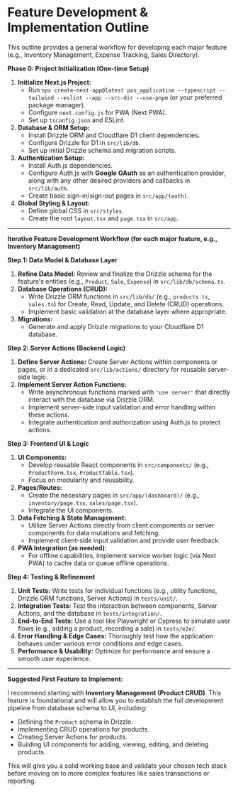 # Feature Development & Implementation Outline

This outline provides a general workflow for developing each major feature (e.g., Inventory Management, Expense Tracking, Sales Directory).

**Phase 0: Project Initialization (One-time Setup)**

1.  **Initialize Next.js Project:**
    *   Run `npx create-next-app@latest pos_application --typescript --tailwind --eslint --app --src-dir --use-pnpm` (or your preferred package manager).
    *   Configure `next.config.js` for PWA (Next PWA).
    *   Set up `tsconfig.json` and ESLint.
2.  **Database & ORM Setup:**
    *   Install Drizzle ORM and Cloudflare D1 client dependencies.
    *   Configure Drizzle for D1 in `src/lib/db`.
    *   Set up initial Drizzle schema and migration scripts.
3.  **Authentication Setup:**
    *   Install Auth.js dependencies.
    *   Configure Auth.js with **Google OAuth** as an authentication provider, along with any other desired providers and callbacks in `src/lib/auth`.
    *   Create basic sign-in/sign-out pages in `src/app/(auth)`.
4.  **Global Styling & Layout:**
    *   Define global CSS in `src/styles`.
    *   Create the root `layout.tsx` and `page.tsx` in `src/app`.

---

**Iterative Feature Development Workflow (for each major feature, e.g., Inventory Management)**

**Step 1: Data Model & Database Layer**

1.  **Refine Data Model:** Review and finalize the Drizzle schema for the feature's entities (e.g., `Product`, `Sale`, `Expense`) in `src/lib/db/schema.ts`.
2.  **Database Operations (CRUD):**
    *   Write Drizzle ORM functions in `src/lib/db/` (e.g., `products.ts`, `sales.ts`) for Create, Read, Update, and Delete (CRUD) operations.
    *   Implement basic validation at the database layer where appropriate.
3.  **Migrations:**
    *   Generate and apply Drizzle migrations to your Cloudflare D1 database.

**Step 2: Server Actions (Backend Logic)**

1.  **Define Server Actions:** Create Server Actions within components or pages, or in a dedicated `src/lib/actions/` directory for reusable server-side logic.
2.  **Implement Server Action Functions:**
    *   Write asynchronous functions marked with `'use server'` that directly interact with the database via Drizzle ORM.
    *   Implement server-side input validation and error handling within these actions.
    *   Integrate authentication and authorization using Auth.js to protect actions.

**Step 3: Frontend UI & Logic**

1.  **UI Components:**
    *   Develop reusable React components in `src/components/` (e.g., `ProductForm.tsx`, `ProductTable.tsx`).
    *   Focus on modularity and reusability.
2.  **Pages/Routes:**
    *   Create the necessary pages in `src/app/(dashboard)/` (e.g., `inventory/page.tsx`, `sales/page.tsx`).
    *   Integrate the UI components.
3.  **Data Fetching & State Management:**
    *   Utilize Server Actions directly from client components or server components for data mutations and fetching.
    *   Implement client-side input validation and provide user feedback.
4.  **PWA Integration (as needed):**
    *   For offline capabilities, implement service worker logic (via Next PWA) to cache data or queue offline operations.

**Step 4: Testing & Refinement**

1.  **Unit Tests:** Write tests for individual functions (e.g., utility functions, Drizzle ORM functions, Server Actions) in `tests/unit/`.
2.  **Integration Tests:** Test the interaction between components, Server Actions, and the database in `tests/integration/`.
3.  **End-to-End Tests:** Use a tool like Playwright or Cypress to simulate user flows (e.g., adding a product, recording a sale) in `tests/e2e/`.
4.  **Error Handling & Edge Cases:** Thoroughly test how the application behaves under various error conditions and edge cases.
5.  **Performance & Usability:** Optimize for performance and ensure a smooth user experience.

---

**Suggested First Feature to Implement:**

I recommend starting with **Inventory Management (Product CRUD)**. This feature is foundational and will allow you to establish the full development pipeline from database schema to UI, including:

*   Defining the `Product` schema in Drizzle.
*   Implementing CRUD operations for products.
*   Creating Server Actions for products.
*   Building UI components for adding, viewing, editing, and deleting products.

This will give you a solid working base and validate your chosen tech stack before moving on to more complex features like sales transactions or reporting.
